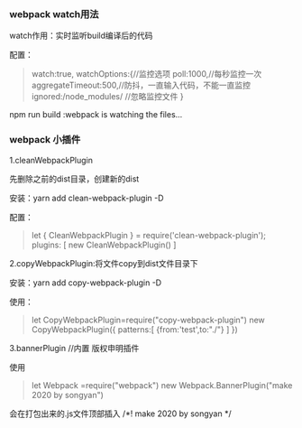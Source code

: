 ### webpack watch用法

watch作用：实时监听build编译后的代码

配置：	
> watch:true,
>	watchOptions:{//监控选项
		poll:1000,//每秒监控一次
		aggregateTimeout:500,//防抖，一直输入代码，不能一直监控
		ignored:/node_modules/   //忽略监控文件
	}

npm run build :webpack is watching the files…


### webpack 小插件

1.cleanWebpackPlugin

先删除之前的dist目录，创建新的dist

安装：yarn add clean-webpack-plugin -D

配置：

> let { CleanWebpackPlugin } = require('clean-webpack-plugin');
		plugins: [
			new CleanWebpackPlugin()
		]

2.copyWebpackPlugin:将文件copy到dist文件目录下

安装：yarn add copy-webpack-plugin -D

使用： 

>let CopyWebpackPlugin=require("copy-webpack-plugin")
	new CopyWebpackPlugin({
		patterns:[
			{from:'test',to:"./"}
		]
	})

3.bannerPlugin //内置 版权申明插件

使用

> let Webpack =require("webpack")
	new Webpack.BannerPlugin("make 2020 by songyan")

会在打包出来的.js文件顶部插入 /*! make 2020 by songyan */

